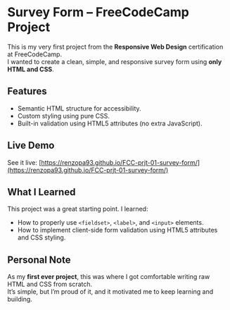 # Survey Form – FreeCodeCamp Project

This is my very first project from the **Responsive Web Design** certification at FreeCodeCamp.  
I wanted to create a clean, simple, and responsive survey form using **only HTML and CSS**.  

## Features
- Semantic HTML structure for accessibility.
- Custom styling using pure CSS.
- Built-in validation using HTML5 attributes (no extra JavaScript).

## Live Demo
See it live: [https://renzopa93.github.io/FCC-prjt-01-survey-form/](https://renzopa93.github.io/FCC-prjt-01-survey-form/)

## What I Learned
This project was a great starting point. I learned:
- How to properly use `<fieldset>`, `<label>`, and `<input>` elements.
- How to implement client-side form validation using HTML5 attributes and CSS styling.

## Personal Note
As my **first ever project**, this was where I got comfortable writing raw HTML and CSS from scratch.  
It’s simple, but I’m proud of it, and it motivated me to keep learning and building.
